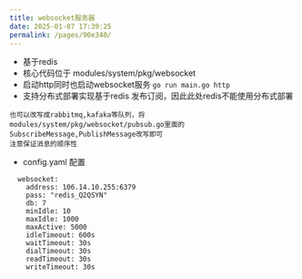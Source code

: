 ```yaml
---
title: websocket服务器
date: 2025-01-07 17:39:25
permalink: /pages/90e340/
---
```

- 基于redis
- 核心代码位于 modules/system/pkg/websocket
- 启动http同时也启动websocket服务 `go run main.go http`
- 支持分布式部署实现基于redis 发布订阅，因此此处redis不能使用分布式部署

```
也可以改写成rabbitmq,kafaka等队列，将modules/system/pkg/websocket/pubsub.go里面的SubscribeMessage,PublishMessage改写即可
注意保证消息的顺序性
```
- config.yaml 配置

```
  websocket:
    address: 106.14.10.255:6379
    pass: "redis_Q2QSYN"
    db: 7
    minIdle: 10
    maxIdle: 1000
    maxActive: 5000
    idleTimeout: 600s
    waitTimeout: 30s
    dialTimeout: 30s
    readTimeout: 30s
    writeTimeout: 30s
``` 